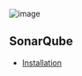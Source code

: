 

![image](/articles/images/welcome_to_wiki.png)

## SonarQube 


* [Installation](/articles/COE/SonarQube/02_Installation/01_Installation.md) 


